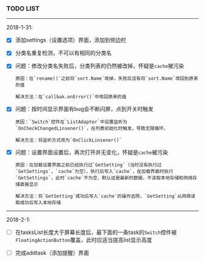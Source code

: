 ### TODO LIST
---

2018-1-31:

- [x] 添加settings（设置选项）界面，添加到侧边栏
- [x] 分类名重复检测，不可以有相同的分类名


- [x] 问题：修改分类名失败后，分类列表的仍然被改掉，怀疑是`cache`被污染

      原因：在`rename()`之前将`sort.Name`改掉，失败后没有将`sort.Name`改回到原来的值

      解决方法：在`callbak.onError()`中改回原来的值


- [x] 问题：按时间显示界面有bug会不断闪屏，点到开关时触发

      原因：`Switch`控件在`ListAdapter`中设置监听为`OnCheckChangedLinsener()`，在列表初始化时触发，导致无限循环，

      解决方法：将监听方式改为`OnClickLinsener()`

- [x] 问题：设置界面设置后，再次打开并无变化，怀疑是`cache`被污染

      原因：在加载设置界面之前已经执行过`GetSetting`（当时没有执行过`GetSettings`，`cache`为空），执行后写入`cache`，在加载界面时执行`GetSettings`，此时`cache`不为空，默认这是最新的数据，不读取本地存储和网络存储直接显示

      解决方法：将`GetSetting`成功后写入`cache`的操作去除，`GetSetting`从网络读取成功后写入本地存储

---

2018-2-1:

- [ ] 在tasksList长度大于屏幕长度后，最下面的一条task的`Switch`控件被`FloatingActionButton`覆盖，此时应适当提高list显示高度
- [ ] 完成addtask（添加提醒）界面









